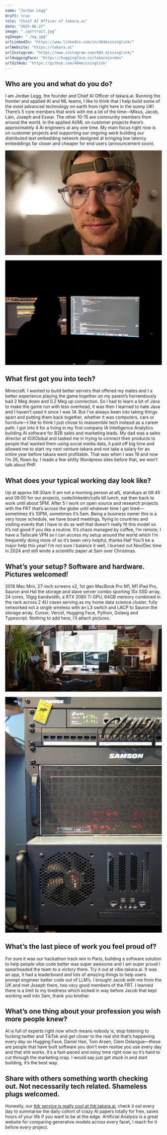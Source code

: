 ```yaml
---
name: "Jordan Legg"
draft: true
role: "Chief AI Officer of takara.ai"
date: "2025-06-27"
image: "./portrait.jpg"
ogImage: "./og.jpg"
urlLinkedIn: "https://www.linkedin.com/in/404missinglink/"
urlWebsite: "https://takara.ai"
urlInstagram: "https://www.instagram.com/404_missinglink/"
urlHuggingFace: "https://huggingface.co/takarajordan"
urlGitHub: "https://github.com/404missinglink"
---
```


## Who are you and what do you do?

I am Jordan Legg, the founder and Chief AI Officer of takara.ai. Running the frontier and applied AI and ML teams, I like to think that I help build some of the most advanced technology on earth from right here in the sunny UK! There’s 5 core members that work with me a lot of the time—Mikus, Jacob, Lain, Joseph and Eswar. The other 10-15 are community members from around the world. In the applied AI/ML on customer projects there’s approximately 4 AI engineers at any one time. My main focus right now is on customer projects and supporting our ongoing work building our distributed text embedding network designed at bringing low latency embeddings far closer and cheaper for end users (announcement soon).

![Jordan Legg](portrait.jpg)

![Jordan Legg](portrait-2.jpg)

## What first got you into tech?

Minecraft. I wanted to build better servers that offered my mates and I a better experience playing the game together on my parent’s horrendously bad 2 Meg down and 0.2 Meg up connection. So I had to learn a bit of Java to make the game run with less overhead, it was then I learned to hate Java and I haven’t used it since I was 14. But I’ve always been into taking things apart and putting them back together, whether it was computers, cars or furniture—I like to think I just chose to reassemble tech instead as a career path. I got into it for a living in my first company IA Intelligence Analytics building AI software for B2B sales and marketing leads. My dad was a sales director at IGXGlobal and tasked me in trying to connect their products to people that wanted them using social media data, it paid off big time and allowed me to start my next venture takara and not take a salary for an entire year before takara went profitable. That was when I was 19 and now I’m 26, flown by. I made a few shitty Wordpress sites before that, we won’t talk about PHP.

## What does your typical working day look like?

Up at approx 08:30am (I am not a morning person at all), standups at 08:45 and 09:00 for our projects, code/linkedin/calls till lunch, eat then back to work until about 5PM. After 5 I work on open source and research projects with the FRT that’s across the globe until whatever time I get tired—sometimes it’s 10PM, sometimes it’s 5am. Being a business owner this is a very loose schedule, we have board meetings, flying to countries and visiting events that I have to do as well that doesn’t really fit this model so it’s not good if you like a routine. It’s chaos managed by coffee, I’m remote, I have a Tailscale VPN so I can access my setup around the world which I’m frequently doing more of so it’s been very helpful, thanks Hal! You’ll be a major help this year! I’m not sure I balance it well, I burned out Nov/Dec time in 2024 and still wrote a scientific paper at 5am over Christmas.

## What’s your setup? Software and hardware. Pictures welcomed!

2018 Mac Mini, 27-inch screens x2, 1st gen MacBook Pro M1, M1 iPad Pro, Sauron and Hal the storage and slave server combo sporting 15x SSD array, 24 cores, 10gig bandwidth, a RTX 2080 Ti GPU, 64GB memory combined in the rack across 2 4U cases serving as my home data science cluster, fully networked not a single wireless with an L3 switch and LACP to Sauron the storage array. Cursor, Vercel, Hugging Face, Python, Golang and Typescript. Nothing to add here, I’ll attach pictures.

![Jordan Legg](setup-1.jpg)

![Jordan Legg](setup-2.jpg)

## What’s the last piece of work you feel proud of?

For sure it was our hackathon track win in Paris, building a software solution to help people vibe code better was super awesome and I am super proud I spearheaded the team to a victory there. Try it out at vibe.takara.ai. It was an app, it had a leaderboard and lots of amazing things to help users prompt engineer better code out of LLM’s. I brought Jacob with me from the UK and met Joseph there, two very good members of the FRT. I learned there is a limit to my tiredness which kicked in way before Jacob that kept working well into 3am, thank you brother.

## What’s one thing about your profession you wish more people knew?

AI is full of experts right now which means nobody is, stop listening to fucking twitter and TikTok and get closer to the real shit that’s happening every day on Hugging Face, Daniel Han, Tom Arsen, Clem Delangue—these are people that have built software you don’t even realise you use every day and that shit works. It’s a fast-paced and noisy time right now so it’s hard to cut through the marketing crap. I would say just get stuck in and start building, it’s the best way.

## Share with others something worth checking out. Not necessarily tech related. Shameless plugs welcomed.

Honestly, our [tldr service is really cool at tldr.takara.ai](https://tldr.takara.ai/), check it out every day to summarise the daily cohort of crazy AI papers totally for free, saves hours of your life if you want to be at the edge. Artificial Analysis is a great website for comparing generative models across every facet, I reach for it before every project.
